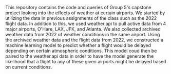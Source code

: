 This repository contains the code and queries of Group 5's capstone project looking into the effects of weather at certain airports. We started by utilizing the data in previous assignments of the class such as the 2022 flight data. In addition to this, we used weather.api to pull active data from 4 major airports, O'Hare, LAX, JFK, and Atlanta. We also collected archived weather data from 2022 of weather conditions in the same airport. Using the archived weather data and the flight data from 2022, we constructed a machine learning model to predict whether a flight would be delayed depending on certain atmospheric conditions. This model coud then be paired to the weather.api data in order to have the model generate the likelihood that a flight to any of these given airports might be delayed based on current conditions.
